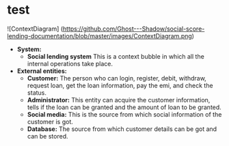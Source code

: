 # test
![ContextDiagram]
(https://github.com/Ghost---Shadow/social-score-lending-documentation/blob/master/images/ContextDiagram.png)


+ **System:**
  - **Social lending system**
      This is a context bubble in which all the internal operations take place.
+ **External entities:**
  - **Customer:**
      The person who can login, register, debit, withdraw, request loan, get the loan information, pay the emi, and check the       status.
  - **Administrator:**
      This entity can acquire the customer information, tells if the loan can be granted and the amount of loan to be granted.
  - **Social media:**
      This is the source from which social information of the customer is got.
  - **Database:**
      The source from which customer details can be got and can be stored.	
